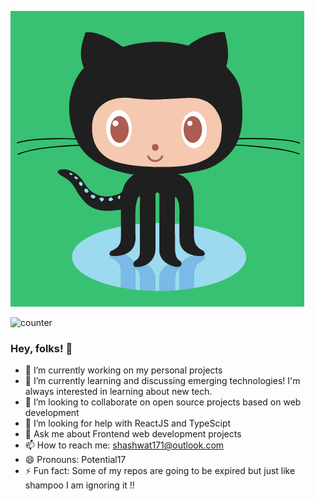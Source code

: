 ![Github Oct](https://raw.githubusercontent.com/Potential17/Potential17/master/github-logo-octocat-.gif)

  ![counter](https://en8l8xuwaoz0mtq.m.pipedream.net)

### Hey, folks! 👋

- 🔭 I’m currently working on my personal projects
- 🌱 I’m currently learning and discussing emerging technologies! I'm always interested in learning about new tech.
- 👯 I’m looking to collaborate on open source projects based on web development
- 🤔 I’m looking for help with ReactJS and TypeScipt
- 💬 Ask me about Frontend web development projects
- 📫 How to reach me: shashwat171@outlook.com
- 😄 Pronouns: Potential17
- ⚡ Fun fact: Some of my repos are going to be expired but just like shampoo I am ignoring it !!



<!--
**Potential17/Potential17** is a ✨ _special_ ✨ repository because its `README.md` (this file) appears on your GitHub profile.

